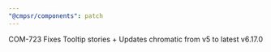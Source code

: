 ```yaml
---
"@cmpsr/components": patch
---
```


COM-723 Fixes Tooltip stories + Updates chromatic from v5 to latest v6.17.0
